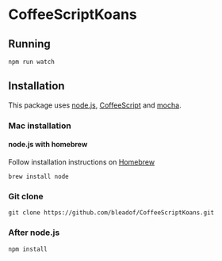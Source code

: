 # CoffeeScriptKoans

## Running

```
npm run watch
```

## Installation

This package uses [node.js](http://nodejs.org/), [CoffeeScript](http://coffeescript.org/) and [mocha](http://visionmedia.github.io/mocha/).

### Mac installation

#### node.js with homebrew

Follow installation instructions on [Homebrew](http://brew.sh/)

```
brew install node
```

### Git clone

```
git clone https://github.com/bleadof/CoffeeScriptKoans.git
```

### After node.js

```
npm install
```
